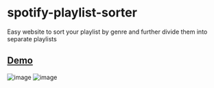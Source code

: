 # spotify-playlist-sorter
Easy website to sort your playlist by genre and further divide them into separate playlists

## [Demo](https://spotify-user-utils.vercel.app/)

![image](https://user-images.githubusercontent.com/34555296/119380564-304d1480-bcc1-11eb-89f3-f22c477196cf.png)
![image](https://user-images.githubusercontent.com/34555296/119380624-435fe480-bcc1-11eb-8c97-0d470c7300d8.png)
